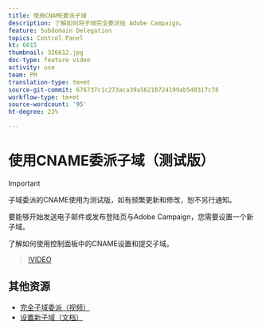 ```yaml
---
title: 使用CNAME委派子域
description: 了解如何将子域完全委派给 Adobe Campaign。
feature: Subdomain Delegation
topics: Control Panel
kt: 6015
thumbnail: 326612.jpg
doc-type: feature video
activity: use
team: PM
translation-type: tm+mt
source-git-commit: 676737c1c273aca39a56210724199ab540317c78
workflow-type: tm+mt
source-wordcount: '95'
ht-degree: 22%

---
```



# 使用CNAME委派子域（测试版）

>[!IMPORTANT]
>
> 子域委派的CNAME使用为测试版，如有频繁更新和修改，恕不另行通知。

要能够开始发送电子邮件或发布登陆页与Adobe Campaign，您需要设置一个新子域。

了解如何使用控制面板中的CNAME设置和提交子域。

>[!VIDEO](https://video.tv.adobe.com/v/326612?quality=12)

## 其他资源

* [完全子域委派（视频）](./subdomain-delegation.md)
* [设置新子域（文档）](https://docs.adobe.com/content/help/zh-Hans/control-panel/using/subdomains-and-certificates/setting-up-new-subdomain.html)

